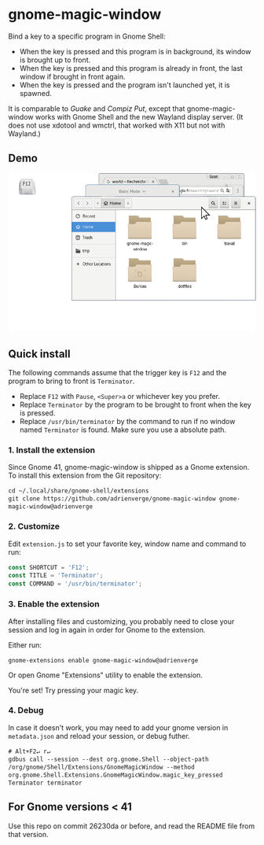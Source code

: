 gnome-magic-window
==================

Bind a key to a specific program in Gnome Shell:
* When the key is pressed and this program is in background, its window is
  brought up to front.
* When the key is pressed and this program is already in front, the last window
  if brought in front again.
* When the key is pressed and the program isn't launched yet, it is spawned.

It is comparable to *Guake* and *Compiz Put*, except that gnome-magic-window
works with Gnome Shell and the new Wayland display server. (It does not use
xdotool and wmctrl, that worked with X11 but not with Wayland.)

## Demo

![pseudo-video demonstration](demo.gif)

## Quick install

The following commands assume that the trigger key is `F12` and the program to
bring to front is `Terminator`.
* Replace `F12` with `Pause`, `<Super>a` or whichever key you prefer.
* Replace `Terminator` by the program to be brought to front when the key is
  pressed.
* Replace `/usr/bin/terminator` by the command to run if no window named
  `Terminator` is found. Make sure you use a absolute path.

### 1. Install the extension

Since Gnome 41, gnome-magic-window is shipped as a Gnome extension. To install
this extension from the Git repository:

```shell
cd ~/.local/share/gnome-shell/extensions
git clone https://github.com/adrienverge/gnome-magic-window gnome-magic-window@adrienverge
```

### 2. Customize

Edit `extension.js` to set your favorite key, window name and command to run:

```javascript
const SHORTCUT = 'F12';
const TITLE = 'Terminator';
const COMMAND = '/usr/bin/terminator';
```

### 3. Enable the extension

After installing files and customizing, you probably need to close your session
and log in again in order for Gnome to the extension.

Either run:
```shell
gnome-extensions enable gnome-magic-window@adrienverge
```

Or open Gnome "Extensions" utility to enable the extension.

You're set! Try pressing your magic key.

### 4. Debug

In case it doesn't work, you may need to add your gnome version in
`metadata.json` and reload your session, or debug futher.

```shell
# Alt+F2↵ r↵
gdbus call --session --dest org.gnome.Shell --object-path /org/gnome/Shell/Extensions/GnomeMagicWindow --method org.gnome.Shell.Extensions.GnomeMagicWindow.magic_key_pressed Terminator terminator
```

## For Gnome versions < 41

Use this repo on commit 26230da or before, and read the README file from that
version.
